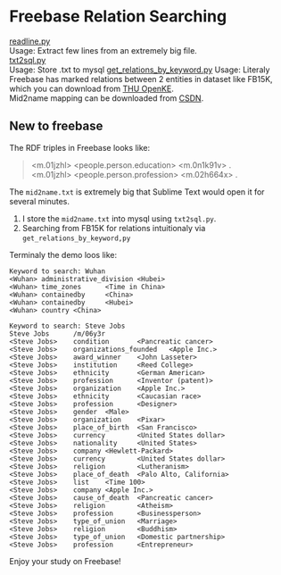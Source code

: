 # Freebase Relation Searching

[readline.py](https://github.com/zecoo/mini_tools/blob/master/readline.py)   
Usage: Extract few lines from an extremely big file.   
[txt2sql.py](https://github.com/zecoo/mini_tools/blob/master/txt2sql.py)  
Usage: Store .txt to mysql
[get_relations_by_keyword.py](https://github.com/zecoo/freebase_structure/blob/master/get_relations_by_keyword.py)
Usage: Literaly
Freebase has marked relations between 2 entities in dataset like FB15K, which you can download from [THU OpenKE](https://github.com/thunlp/OpenKE).   
Mid2name mapping can be downloaded from [CSDN](https://download.csdn.net/download/guotong1988/9865898).

## New to freebase
The RDF triples in Freebase looks like:    
> <m.01jzhl>  <people.person.education>   <m.0n1k91v> .  
> <m.01jzhl>  <people.person.profession>  <m.02h664x> .  
   
The `mid2name.txt` is extremely big that Sublime Text would open it for several minutes.    
1. I store the `mid2name.txt` into mysql using `txt2sql.py`.
2. Searching from FB15K for relations intuitionaly via `get_relations_by_keyword,py`
   
Terminaly the demo loos like:   
```
Keyword to search: Wuhan
<Wuhan> administrative_division <Hubei>
<Wuhan> time_zones      <Time in China>
<Wuhan> containedby     <China>
<Wuhan> containedby     <Hubei>
<Wuhan> country <China>
```   
```
Keyword to search: Steve Jobs
Steve Jobs      /m/06y3r
<Steve Jobs>    condition       <Pancreatic cancer>
<Steve Jobs>    organizations_founded   <Apple Inc.>
<Steve Jobs>    award_winner    <John Lasseter>
<Steve Jobs>    institution     <Reed College>
<Steve Jobs>    ethnicity       <German American>
<Steve Jobs>    profession      <Inventor (patent)>
<Steve Jobs>    organization    <Apple Inc.>
<Steve Jobs>    ethnicity       <Caucasian race>
<Steve Jobs>    profession      <Designer>
<Steve Jobs>    gender  <Male>
<Steve Jobs>    organization    <Pixar>
<Steve Jobs>    place_of_birth  <San Francisco>
<Steve Jobs>    currency        <United States dollar>
<Steve Jobs>    nationality     <United States>
<Steve Jobs>    company <Hewlett-Packard>
<Steve Jobs>    currency        <United States dollar>
<Steve Jobs>    religion        <Lutheranism>
<Steve Jobs>    place_of_death  <Palo Alto, California>
<Steve Jobs>    list    <Time 100>
<Steve Jobs>    company <Apple Inc.>
<Steve Jobs>    cause_of_death  <Pancreatic cancer>
<Steve Jobs>    religion        <Atheism>
<Steve Jobs>    profession      <Businessperson>
<Steve Jobs>    type_of_union   <Marriage>
<Steve Jobs>    religion        <Buddhism>
<Steve Jobs>    type_of_union   <Domestic partnership>
<Steve Jobs>    profession      <Entrepreneur>
```
  
Enjoy your study on Freebase!
